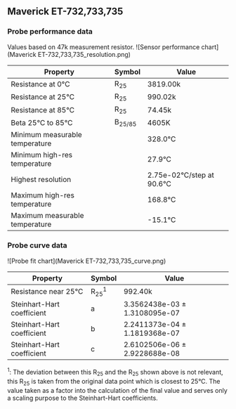 
## Maverick ET-732,733,735
### Probe performance data

Values based on 47k measurement resistor.
![Sensor performance chart](Maverick ET-732,733,735_resolution.png)

Property | Symbol | Value
-------- | -------- | --------
Resistance at 0°C | R<sub>25</sub> | 3819.00k
Resistance at 25°C | R<sub>25</sub> | 990.02k
Resistance at 85°C | R<sub>25</sub> | 74.45k
Beta 25°C to 85°C | B<sub>25/85</sub>| 4605K
Minimum measurable temperature | | 328.0°C
Minimum high-res temperature | | 27.9°C
Highest resolution || 2.75e-02°C/step at 90.6°C
Maximum high-res temperature | | 168.8°C
Maximum measurable temperature | | -15.1°C

### Probe curve data
![Probe fit chart](Maverick ET-732,733,735_curve.png)

Property | Symbol | Value
-------- | -------- | --------
Resistance near 25°C | R<sub>25</sub><sup>1</sup> | 992.40k
Steinhart-Hart coefficient | a | 3.3562438e-03 ± 1.3108095e-07
Steinhart-Hart coefficient | b | 2.2411373e-04 ± 1.1819368e-07
Steinhart-Hart coefficient | c | 2.6102506e-06 ± 2.9228688e-08

<sup>1</sup>: The deviation between this R<sub>25</sub> and the R<sub>25</sub> shown above is not relevant, this R<sub>25</sub> is taken from the original data point which is closest to 25°C. The value taken as a factor into the calculation of the final value and serves only a scaling purpose to the Steinhart-Hart coefficients.
